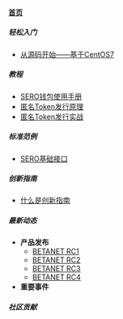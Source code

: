 #### [首页](?file=home-Home)

##### 轻松入门

- [从源码开始——基于CentOS7](?file=Example/sero-basic-interface)

##### 教程

- [SERO钱包使用手册](?file=Tutorial/manual-of-wallet)
- [匿名Token发行原理](?file=Tutorial/principle-of-anonymous-token)
- [匿名Token发行实战](?file=Tutorial/practice-of-anonymous-token)

##### 标准范例

- [SERO基础接口](?file=Example/sero-basic-interface)

##### 创新指南

- [什么是创新指南](?file=Innovation/what-is-innovation-guide)

##### 最新动态

- **产品发布**
  - [BETANET RC1](?file=News/Release/SERO-BETANET-RC1)
  - [BETANET RC2](?file=News/Release/SERO-BETANET-RC2)
  - [BETANET RC3](?file=News/Release/SERO-BETANET-RC3)
  - [BETANET RC4](?file=News/Release/SERO-BETANET-RC4)
- **重要事件**

##### 社区贡献
